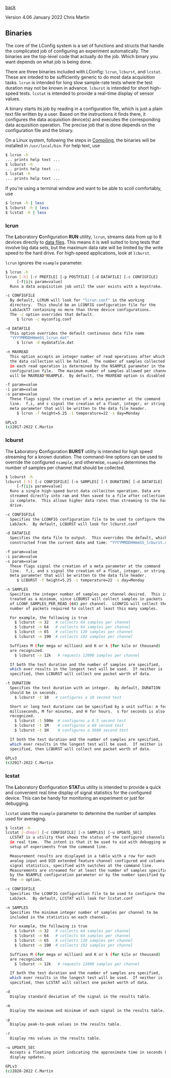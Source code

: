 [back](documentation.md)

Version 4.06
January 2022
Chris Martin  

## Binaries

The core of the LConfig system is a set of functions and structs that handle the complicated job of configuring an experiment automatically.  The binaries are the top-level code that actually do the job.  Which binary you want depends on what job is being done.

There are three binaries included with LConfig: `lcrun`, `lcburst`, and `lcstat`.  These are inteded to be sufficiently generic to do most data acquisition tasks.  `lcrun` is intended for long slow sample-rate tests where the test duration may not be known in advance.  `lcburst` is intended for short high-speed tests.  `lcstat` is intended to provide a real-time display of sensor values.

A binary starts its job by reading in a configuration file, which is just a plain text file written by a user.  Based on the instructions it finds there, it configures the data acquisition device(s) and executes the corresponding data acquisition operation.  The precise job that is done depends on the configuration file and the binary.

On a Linux system, following the steps in [Compiling](compiling.bin), the binaries will be installed in `/usr/local/bin`.  For help text, use

```bash
$ lcrun -h
... prints help text ...
$ lcburst -h
... prints help text ...
$ lcstat -h
... prints help text ...
```
If you're using a terminal window and want to be able to scoll comfortably, use
```bash
$ lcrun -h | less
$ lcburst -h | less
$ lcstat -h | less
```

### lcrun

The **L**aboratory **C**onfiguration **RUN** utility, `lcrun`, streams data from up to 8 devices directly to [data files](data.md).  This means it is well suited to long tests that involve big data sets, but the maximum data rate will be limited by the write speed to the hard drive.  For high-speed applications, look at `lcburst`.

`lcrun` ignores the `nsample` parameter.

```bash
$ lcrun -h
lcrun [-h] [-r PREFILE] [-p POSTFILE] [-d DATAFILE] [-c CONFIGFILE] 
     [-f|i|s param=value]
  Runs a data acquisition job until the user exists with a keystroke.

-c CONFIGFILE
  By default, LCRUN will look for "lcrun.conf" in the working
  directory.  This should be an LCONFIG configuration file for the
  LabJackT7 containing no more than three device configurations.
  The -c option overrides that default.
     $ lcrun -c myconfig.conf

-d DATAFILE
  This option overrides the default continuous data file name
  "YYYYMMDDHHmmSS_lcrun.dat"
     $ lcrun -d mydatafile.dat

-n MAXREAD
  This option accepts an integer number of read operations after which
  the data collection will be halted.  The number of samples collected
  in each read operation is determined by the NSAMPLE parameter in the
  configuration file.  The maximum number of samples allowed per channel
  will be MAXREAD*NSAMPLE.  By default, the MAXREAD option is disabled.

-f param=value
-i param=value
-s param=value
  These flags signal the creation of a meta parameter at the command
  line.  f,i, and s signal the creation of a float, integer, or string
  meta parameter that will be written to the data file header.
     $ lcrun -f height=5.25 -i temperature=22 -s day=Monday

GPLv3
(c)2017-2022 C.Martin
```

### lcburst

The **L**aboratory **C**onfiguration **BURST** utility is intended for high speed streaming for a known duration.  The command-line options can be used to override the configured `nsample`, and otherwise, `nsample` determines the number of samples per channel that should be collected.

```bash
$ lcburst -h
lcburst [-h] [-c CONFIGFILE] [-n SAMPLES] [-t DURATION] [-d DATAFILE]
     [-f|i|s param=value]
  Runs a single high-speed burst data colleciton operation. Data are
  streamed directly into ram and then saved to a file after collection
  is complete.  This allows higher data rates than streaming to the hard
  drive.

-c CONFIGFILE
  Specifies the LCONFIG configuration file to be used to configure the
  LabJack.  By default, LCBURST will look for lcburst.conf

-d DATAFILE
  Specifies the data file to output.  This overrides the default, which is
  constructed from the current date and time: "YYYYMMDDHHmmSS_lcburst.dat"

-f param=value
-i param=value
-s param=value
  These flags signal the creation of a meta parameter at the command
  line.  f,i, and s signal the creation of a float, integer, or string
  meta parameter that will be written to the data file header.
     $ LCBURST -f height=5.25 -i temperature=22 -s day=Monday

-n SAMPLES
  Specifies the integer number of samples per channel desired.  This is
  treated as a minimum, since LCBURST will collect samples in packets
  of LCONF_SAMPLES_PER_READ (64) per channel.  LCONFIG will collect the
  number of packets required to collect at least this many samples.

  For example, the following is true
    $ lcburst -n 32   # collects 64 samples per channel
    $ lcburst -n 64   # collects 64 samples per channel
    $ lcburst -n 65   # collects 128 samples per channel
    $ lcburst -n 190  # collects 192 samples per channel

  Suffixes M (for mega or million) and K or k (for kilo or thousand)
  are recognized.
    $ lcburst -n 12k   # requests 12000 samples per channel

  If both the test duration and the number of samples are specified,
  which ever results in the longest test will be used.  If neither is
  specified, then LCBURST will collect one packet worth of data.

-t DURATION
  Specifies the test duration with an integer.  By default, DURATION
  should be in seconds.
    $ lcburst -t 10   # configures a 10 second test

  Short or long test durations can be specified by a unit suffix: m for
  milliseconds, M for minutes, and H for hours.  s for seconds is also
  recognized.
    $ lcburst -t 500m  # configures a 0.5 second test
    $ lcburst -t 1M    # configures a 60 second test
    $ lcburst -t 1H    # configures a 3600 second test

  If both the test duration and the number of samples are specified,
  which ever results in the longest test will be used.  If neither is
  specified, then LCBURST will collect one packet worth of data.

GPLv3
(c)2017-2022 C.Martin

```

### lcstat

The **L**aboratory **C**onfiguration **STAT**us utility is intended to provide a quick and convenient real time display of signal statistics for the configured device.  This can be handy for monitoring an experiment or just for debugging.

`lcstat` uses the `nsample` parameter to determine the number of samples used for averaging.

```bash
$ lcstat -h
lcstat [-dhmpr] [-c CONFIGFILE] [-n SAMPLES] [-u UPDATE_SEC]
  LCSTAT is a utility that shows the status of the configured channels
  in real time.  The intent is that it be used to aid with debugging and
  setup of experiments from the command line.

  Measurement results are displayed in a table with a row for each
  analog input and DIO extended feature channel configured and columns for
  signal statistics, specified with switches at the command line.
  Measurements are streamed for at least the number of samples specified
  by the NSAMPLE configuration parameter or by the number specified by
  the -n option.

-c CONFIGFILE
  Specifies the LCONFIG configuration file to be used to configure the
  LabJack.  By default, LCSTAT will look for lcstat.conf

-n SAMPLES
  Specifies the minimum integer number of samples per channel to be 
  included in the statistics on each channel.  

  For example, the following is true
    $ lcburst -n 32   # collects 64 samples per channel
    $ lcburst -n 64   # collects 64 samples per channel
    $ lcburst -n 65   # collects 128 samples per channel
    $ lcburst -n 190  # collects 192 samples per channel

  Suffixes M (for mega or million) and K or k (for kilo or thousand)
  are recognized.
    $ lcburst -n 12k   # requests 12000 samples per channel

  If both the test duration and the number of samples are specified,
  which ever results in the longest test will be used.  If neither is
  specified, then LCSTAT will collect one packet worth of data.

-d
  Display standard deviation of the signal in the results table.

-m
  Display the maximum and minimum of each signal in the results table.

-p
  Display peak-to-peak values in the results table.

-r
  Display rms values in the results table.

-u UPDATE_SEC
  Accepts a floating point indicating the approximate time in seconds between
  display updates.

GPLv3
(c)2020-2022 C.Martin

```
